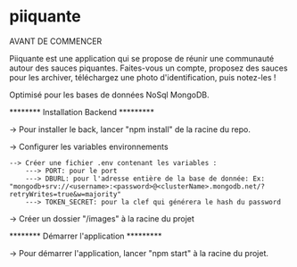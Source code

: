 # piiquante

AVANT DE COMMENCER

Piiquante est une application qui se propose de réunir une communauté autour des sauces piquantes. Faites-vous un compte, proposez des sauces pour les archiver, téléchargez une photo d'identification, puis notez-les !

Optimisé pour les bases de données NoSql MongoDB.


********  Installation Backend  *********

-> Pour installer le back, lancer "npm install" de la racine du repo.


-> Configurer les variables environnements
    
    --> Créer une fichier .env contenant les variables :
        ---> PORT: pour le port 
        ---> DBURL: pour l'adresse entière de la base de donnée: Ex: "mongodb+srv://<username>:<password>@<clusterName>.mongodb.net/?retryWrites=true&w=majority"
        ---> TOKEN_SECRET: pour la clef qui générera le hash du password

-> Créer un dossier "/images" à la racine du projet
    

********  Démarrer l'application  *********

-> Pour démarrer l'application, lancer "npm start" à la racine du projet.